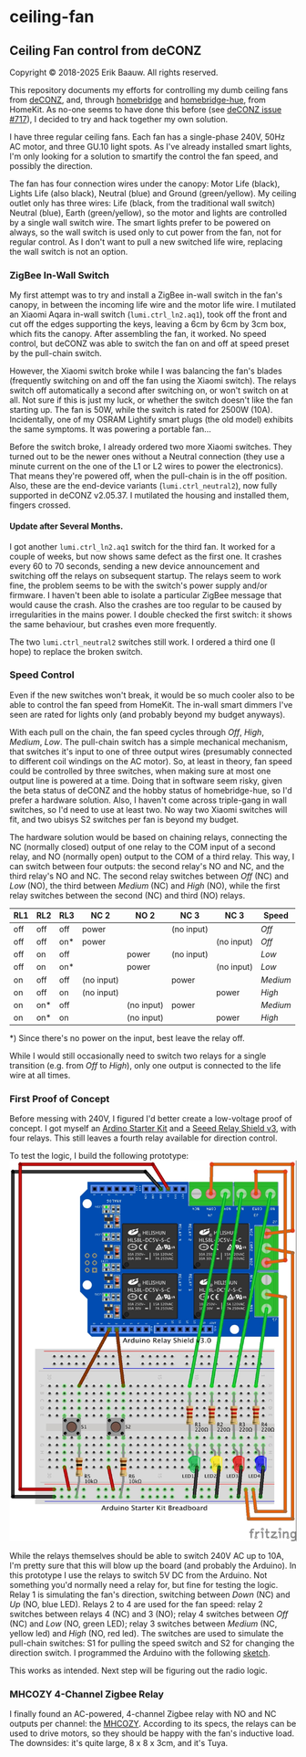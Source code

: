 # ceiling-fan

## Ceiling Fan control from deCONZ
Copyright © 2018-2025 Erik Baauw. All rights reserved.

This repository documents my efforts for controlling my dumb ceiling fans from [deCONZ](https://github.com/dresden-elektronik/deconz-rest-plugin), and, through [homebridge](https://github.com/nfarina/homebridge) and [homebridge-hue](https://github.com/ebaauw/homebridge-hue), from HomeKit.
As no-one seems to have done this before (see [deCONZ issue #717](https://github.com/dresden-elektronik/deconz-rest-plugin/issues/717)), I decided to try and hack together my own solution.

I have three regular ceiling fans.  Each fan has a single-phase 240V, 50Hz AC motor, and three GU.10 light spots.  As I've already installed smart lights, I'm only looking for a solution to smartify the control the fan speed, and possibly the direction.

The fan has four connection wires under the canopy: Motor Life (black), Lights Life (also black), Neutral (blue) and Ground (green/yellow).  My ceiling outlet only has three wires: Life (black, from the traditional wall switch) Neutral (blue), Earth (green/yellow), so the motor and lights are controlled by a single wall switch wire.  The smart lights prefer to be powered on always, so the wall switch is used only to cut power from the fan, not for regular control.  As I don't want to pull a new switched life wire, replacing the wall switch is not an option.

### ZigBee In-Wall Switch
My first attempt was to try and install a ZigBee in-wall switch in the fan's canopy, in between the incoming life wire and the motor life wire.  I mutilated an Xiaomi Aqara in-wall switch (`lumi.ctrl_ln2.aq1`), took off the front and cut off the edges supporting the keys, leaving a 6cm by 6cm by 3cm box, which fits the canopy.  After assembling the fan, it worked.  No speed control, but deCONZ was able to switch the fan on and off at speed preset by the pull-chain switch.

However, the Xiaomi switch broke while I was balancing the fan's blades (frequently switching on and off the fan using the Xiaomi switch).  The relays switch off automatically a second after switching on, or won't switch on at all.  Not sure if this is just my luck, or whether the switch doesn't like the fan starting up.  The fan is 50W, while the switch is rated for 2500W (10A).  Incidentally, one of my OSRAM Lightify smart plugs (the old model) exhibits the same symptoms.  It was powering a portable fan...

Before the switch broke, I already ordered two more Xiaomi switches.  They turned out to be the newer ones without a Neutral connection (they use a minute current on the one of the L1 or L2 wires to power the electronics).  That means they're powered off, when the pull-chain is in the off position.   Also, these are the end-device variants (`lumi.ctrl_neutral2`), now fully supported in deCONZ v2.05.37.  I mutilated the housing and installed them, fingers crossed.

#### Update after Several Months.
I got another `lumi.ctrl_ln2.aq1` switch for the third fan.  It worked for a couple of weeks, but now shows same defect as the first one.  It crashes every 60 to 70 seconds, sending a new device announcement and switching off the relays on subsequent startup.  The relays seem to work fine, the problem seems to be with the switch's power supply and/or firmware.  I haven't been able to isolate a particular ZigBee message that would cause the crash.  Also the crashes are too regular to be caused by irregularities in the mains power.  I double checked the first switch: it shows the same behaviour, but crashes even more frequently.

The two `lumi.ctrl_neutral2` switches still work.  I ordered a third one (I hope) to replace the broken switch.

### Speed Control
Even if the new switches won't break, it would be so much cooler also to be able to control the fan speed from HomeKit.  The in-wall smart dimmers I've seen are rated for lights only (and probably beyond my budget anyways).

With each pull on the chain, the fan speed cycles through _Off_, _High_, _Medium_, _Low_.  The pull-chain switch has a simple mechanical mechanism, that switches it's input to one of three output wires (presumably connected to different coil windings on the AC motor).  So, at least in theory, fan speed could be controlled by three switches, when making sure at most one output line is powered at a time.  Doing that in software seem risky, given the beta status of deCONZ and the hobby status of homebridge-hue, so I'd prefer a hardware solution.  Also, I haven't come across triple-gang in wall switches, so I'd need to use at least two.  No way two Xiaomi switches will fit, and two ubisys S2 switches per fan is beyond my budget.

The hardware solution would be based on chaining relays, connecting the NC (normally closed) output of one relay to the COM input of a second relay, and NO (normally open) output to the COM of a third relay.  This way, I can switch between four outputs: the second relay's NO and NC, and the third relay's NO and NC.  The second relay switches between _Off_ (NC) and _Low_ (NO), the third between _Medium_ (NC) and _High_ (NO), while the first relay switches between the second (NC) and third (NO) relays.

RL1 | RL2 | RL3 | NC 2 | NO 2 | NC 3 | NC 3 | Speed
----| --- | --- | ---- | ---- | ---- | ----- | -----
off | off | off | power | | (no input) | | _Off_
off | off | on* | power | | | (no input) | _Off_
off | on  | off | | power | (no input) | | _Low_
off | on  | on* | | power | | (no input) | _Low_
on  | off | off | (no input) | | power | | _Medium_
on  | off | on  | (no input) | | | power | _High_
on  | on* | off | | (no input) | power | | _Medium_
on  | on* | on  | | (no input) | | power | _High_

\*) Since there's no power on the input, best leave the relay off.

While I would still occasionally need to switch two relays for a single transition (e.g. from _Off_ to _High_), only one output is connected to the life wire at all times.

### First Proof of Concept
Before messing with 240V, I figured I'd better create a low-voltage proof of concept.
I got myself an [Ardino Starter Kit](https://www.arduino.cc/en/Main/ArduinoStarterKit) and a [Seeed Relay Shield v3](http://wiki.seeedstudio.com/Relay_Shield_v3/), with four relays.  This still leaves a fourth relay available for direction control.

To test the logic, I build the following prototype: ![image](https://raw.githubusercontent.com/ebaauw/ceiling-fan/main/PoC/PoC%201_bb.jpg)


While the relays themselves should be able to switch 240V AC up to 10A, I'm pretty sure that this will blow up the board (and probably the Arduino).  In this prototype I use the relays to switch 5V DC from the Arduino.  Not something you'd normally need a relay for, but fine for testing the logic.  Relay 1 is simulating the fan's direction, switching between _Down_ (NC) and _Up_ (NO, blue LED).  Relays 2 to 4 are used for the fan speed: relay 2 switches between relays 4 (NC) and 3 (NO); relay 4 switches between _Off_ (NC) and _Low_ (NO, green LED); relay 3 switches between _Medium_ (NC, yellow led) and _High_ (NO, red led).  The switches are used to simulate the pull-chain switches: S1 for pulling the speed switch and S2 for changing the direction switch.  I programmed the Arduino with the following [sketch](https://github.com/ebaauw/ceiling-fan/blob/master/PoC/PoC.ino).

This works as intended.  Next step will be figuring out the radio logic.

### MHCOZY 4-Channel Zigbee Relay
I finally found an AC-powered, 4-channel Zigbee relay with NO and NC outputs per channel: the [MHCOZY](https://www.amazon.nl/dp/B0C9Y5LTFJ/ref=pe_28126711_487102941_TE_SCE_dp_1).
According to its specs, the relays can be used to drive motors, so they should be happy with the fan's inductive load.
The downsides: it's quite large, 8 x 8 x 3cm, and it's Tuya.
